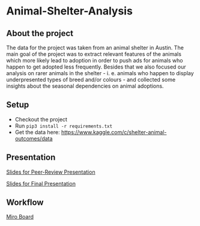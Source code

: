 # Animal-Shelter-Analysis

## About the project
The data for the project was taken from an animal shelter in Austin. The main goal of the project was to extract relevant features of the animals which more likely lead to adoption in order to push ads for animals who happen to get adopted less frequently. Besides that we also focused our analysis on rarer animals in the shelter - i. e. animals who happen to display underpresented types of breed and/or colours - and collected some insights about the seasonal dependencies on animal adoptions.

## Setup
- Checkout the project
- Run ```pip3 install -r requirements.txt```
- Get the data here: https://www.kaggle.com/c/shelter-animal-outcomes/data

## Presentation
[Slides for Peer-Review Presentation](https://docs.google.com/presentation/d/1RR-3j82ueooVfFO8pG-bWZK_UYI26awCJaG-S5mADWM/edit?usp=sharing)

[Slides for Final Presentation](https://docs.google.com/presentation/d/12DlfA2UZSO3qEv2KWUlYGqHC_5AJ60q_/edit?usp=sharing&ouid=118235154038162837819&rtpof=true&sd=true)

## Workflow
[Miro Board](https://miro.com/welcomeonboard/bmk4SG8zd2xiZHpVZEt5enBaY2Z3WXU1cFlDakpwRkJ3ZWxxRHg0eEtsRUxQUkh2R3JjMlZoVGM2ZDg2R3VDbnwzMDc0NDU3MzUyOTI1ODMzMDky?invite_link_id=758649519106
)
